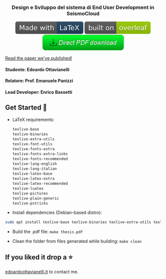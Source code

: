 <p align="center">
  <h3 align="center">Design e Sviluppo del sistema di End User Development in SeismoCloud</h3>
</p>
<p align="center">
<a href="https://www.researchgate.net/publication/346084958_Simplify_Node-RED_For_End_User_Development_in_SeismoCloud"><img src="https://github.com/edoardottt/bachelor-degree-thesis/blob/master/buttons/made-with-latex.svg" alt="pdf read"></a>
  <a href="https://www.researchgate.net/publication/346084958_Simplify_Node-RED_For_End_User_Development_in_SeismoCloud"><img src="https://github.com/edoardottt/bachelor-degree-thesis/blob/master/buttons/overleaf.svg" alt="pdf read"></a><br>
  <a href="https://github.com/edoardottt/bachelor-degree-thesis/releases/download/final/thesis.pdf"><img src="https://github.com/edoardottt/bachelor-degree-thesis/blob/master/buttons/button.png" alt="pdf download"></a>
</p>

[Read the paper we've published!](https://www.researchgate.net/publication/346084958_Simplify_Node-RED_For_End_User_Development_in_SeismoCloud)

#### Studente: Edoardo Ottavianelli

#### Relatore: Prof. Emanuele Panizzi

#### Lead Developer: Enrico Bassetti

Get Started 🎉
-------

- LaTeX requirements:
  ```
  texlive-base
  texlive-binaries
  texlive-extra-utils
  texlive-font-utils
  texlive-fonts-extra
  texlive-fonts-extra-links
  texlive-fonts-recommended
  texlive-lang-english
  texlive-lang-italian
  texlive-latex-base
  texlive-latex-extra
  texlive-latex-recommended
  texlive-luatex
  texlive-pictures
  texlive-plain-generic
  texlive-pstricks
  ```
  
- Install dependencies (Debian-based distro): 
```bash
sudo apt install texlive-base texlive-binaries texlive-extra-utils texlive-font-utils texlive-fonts-extra texlive-fonts-extra-links texlive-fonts-recommended  texlive-lang-english texlive-lang-italian texlive-latex-base texlive-latex-extra texlive-latex-recommended texlive-luatex texlive-pictures texlive-plain-generic texlive-pstricks
```

- Build the .pdf file: `make thesis.pdf`

- Clean the folder from files generated while building: `make clean`

If you liked it drop a ⭐
-------

[edoardoottavianelli.it](https://www.edoardoottavianelli.it/) to contact me.
